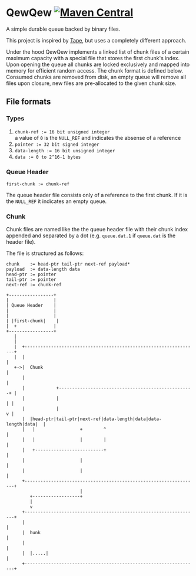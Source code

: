 QewQew [![Maven Central](https://img.shields.io/maven-central/v/tel.schich/qewqew.svg?label=Maven%20Central)](https://search.maven.org/search?q=g:%22tel.schich%22%20AND%20a:%22qewqew%22)
======

A simple durable queue backed by binary files.

This project is inspired by [Tape](https://github.com/square/tape/), but uses a completely different approach.

Under the hood QewQew implements a linked list of chunk files of a certain maximum capacity with a special file that stores the first chunk's index. Upon opening the queue all chunks are locked exclusively and mapped into memory for efficient random access. The chunk format is defined below. Consumed chunks are removed from disk, an empty queue will remove all files upon closure, new files are pre-allocated to the given chunk size.

File formats
------------

### Types

1. `chunk-ref := 16 bit unsigned integer`  
    a value of `0` is the `NULL_REF` and indicates the absense of a reference
2. `pointer := 32 bit signed integer`
3. `data-length := 16 bit unsigned integer`
4. `data := 0 to 2^16-1 bytes`

### Queue Header

```
first-chunk := chunk-ref
```

The queue header file consists only of a reference to the first chunk. If it is the `NULL_REF` it indicates an empty queue.

### Chunk

Chunk files are named like the the queue header file with their chunk index appended and separated by a dot (e.g. `queue.dat.1` if `queue.dat` is the header file).

The file is structured as follows:

```
chunk    := head-ptr tail-ptr next-ref payload*
payload  := data-length data
head-ptr := pointer
tail-ptr := pointer
next-ref := chunk-ref
```


```
+-----------------+
|                 |
| Queue Header    |
|                 |
|                 |
| |first-chunk|    |
|  +              |
+-----------------+
   |
   |
   |  +------------------------------------------------------------------+
   |  |                                                                  |
   +->|  Chunk                                                           |
      |                                                                  |
      |            +---------------------------------------------------+ |
      |            |                                                   | |
      |            |                                                   v |
      |  |head-ptr|tail-ptr|next-ref|data-length|data|data-length|data|  |
      |   |                 +        ^                                   |
      |   |                 |        |                                   |
      |   +--------------------------+                                   |
      |                     |                                            |
      |                     |                                            |
      +------------------------------------------------------------------+
                            |
         +------------------+
         |
         v
      +------------------------------------------------------------------+
      |                                                                  |
      |  hunk                                                            |
      |                                                                  |
      |  |.....|                                                         |
      +------------------------------------------------------------------+

```
